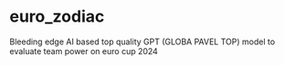 # euro_zodiac
Bleeding edge AI based top quality GPT (GLOBA PAVEL TOP) model to evaluate team power on euro cup 2024
